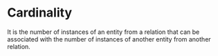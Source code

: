 # Cardinality

It is the number of instances of an entity from a relation that can be associated with the number of instances of another entity from another relation.
